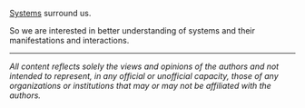 [Systems](https://en.wikipedia.org/wiki/Systems_theory) surround us.

So we are interested in better understanding of systems and their manifestations and interactions.

---

_All content reflects solely the views and opinions of the authors and not intended to represent, in any official or unofficial capacity, those of any organizations or institutions that may or may not be affiliated with the authors._
